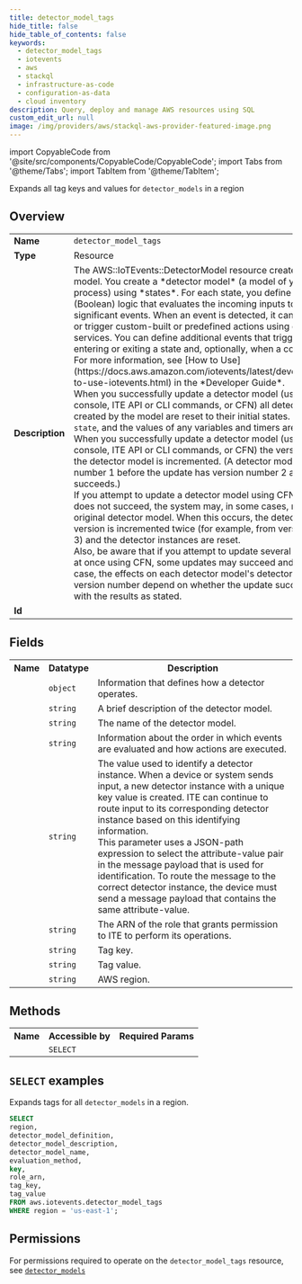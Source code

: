 ```yaml
---
title: detector_model_tags
hide_title: false
hide_table_of_contents: false
keywords:
  - detector_model_tags
  - iotevents
  - aws
  - stackql
  - infrastructure-as-code
  - configuration-as-data
  - cloud inventory
description: Query, deploy and manage AWS resources using SQL
custom_edit_url: null
image: /img/providers/aws/stackql-aws-provider-featured-image.png
---
```


import CopyableCode from '@site/src/components/CopyableCode/CopyableCode';
import Tabs from '@theme/Tabs';
import TabItem from '@theme/TabItem';

Expands all tag keys and values for <code>detector_models</code> in a region

## Overview
<table><tbody>
<tr><td><b>Name</b></td><td><code>detector_model_tags</code></td></tr>
<tr><td><b>Type</b></td><td>Resource</td></tr>
<tr><td><b>Description</b></td><td>The AWS::IoTEvents::DetectorModel resource creates a detector model. You create a *detector model* (a model of your equipment or process) using *states*. For each state, you define conditional (Boolean) logic that evaluates the incoming inputs to detect significant events. When an event is detected, it can change the state or trigger custom-built or predefined actions using other AWS services. You can define additional events that trigger actions when entering or exiting a state and, optionally, when a condition is met. For more information, see &#91;How to Use&#93;(https://docs.aws.amazon.com/iotevents/latest/developerguide/how-to-use-iotevents.html) in the *Developer Guide*.<br />When you successfully update a detector model (using the ITE console, ITE API or CLI commands, or CFN) all detector instances created by the model are reset to their initial states. (The detector's <code>state</code>, and the values of any variables and timers are reset.)<br />When you successfully update a detector model (using the ITE console, ITE API or CLI commands, or CFN) the version number of the detector model is incremented. (A detector model with version number 1 before the update has version number 2 after the update succeeds.)<br />If you attempt to update a detector model using CFN and the update does not succeed, the system may, in some cases, restore the original detector model. When this occurs, the detector model's version is incremented twice (for example, from version 1 to version 3) and the detector instances are reset.<br />Also, be aware that if you attempt to update several detector models at once using CFN, some updates may succeed and others fail. In this case, the effects on each detector model's detector instances and version number depend on whether the update succeeded or failed, with the results as stated.</td></tr>
<tr><td><b>Id</b></td><td><CopyableCode code="aws.iotevents.detector_model_tags" /></td></tr>
</tbody></table>

## Fields
<table><tbody><tr><th>Name</th><th>Datatype</th><th>Description</th></tr><tr><td><CopyableCode code="detector_model_definition" /></td><td><code>object</code></td><td>Information that defines how a detector operates.</td></tr>
<tr><td><CopyableCode code="detector_model_description" /></td><td><code>string</code></td><td>A brief description of the detector model.</td></tr>
<tr><td><CopyableCode code="detector_model_name" /></td><td><code>string</code></td><td>The name of the detector model.</td></tr>
<tr><td><CopyableCode code="evaluation_method" /></td><td><code>string</code></td><td>Information about the order in which events are evaluated and how actions are executed.</td></tr>
<tr><td><CopyableCode code="key" /></td><td><code>string</code></td><td>The value used to identify a detector instance. When a device or system sends input, a new detector instance with a unique key value is created. ITE can continue to route input to its corresponding detector instance based on this identifying information. <br />This parameter uses a JSON-path expression to select the attribute-value pair in the message payload that is used for identification. To route the message to the correct detector instance, the device must send a message payload that contains the same attribute-value.</td></tr>
<tr><td><CopyableCode code="role_arn" /></td><td><code>string</code></td><td>The ARN of the role that grants permission to ITE to perform its operations.</td></tr>
<tr><td><CopyableCode code="tag_key" /></td><td><code>string</code></td><td>Tag key.</td></tr>
<tr><td><CopyableCode code="tag_value" /></td><td><code>string</code></td><td>Tag value.</td></tr>
<tr><td><CopyableCode code="region" /></td><td><code>string</code></td><td>AWS region.</td></tr>
</tbody></table>

## Methods

<table><tbody>
  <tr>
    <th>Name</th>
    <th>Accessible by</th>
    <th>Required Params</th>
  </tr>
  <tr>
    <td><CopyableCode code="list_resources" /></td>
    <td><code>SELECT</code></td>
    <td><CopyableCode code="region" /></td>
  </tr>
</tbody></table>

## `SELECT` examples
Expands tags for all <code>detector_models</code> in a region.
```sql
SELECT
region,
detector_model_definition,
detector_model_description,
detector_model_name,
evaluation_method,
key,
role_arn,
tag_key,
tag_value
FROM aws.iotevents.detector_model_tags
WHERE region = 'us-east-1';
```


## Permissions

For permissions required to operate on the <code>detector_model_tags</code> resource, see <a href="/providers/aws/iotevents/detector_models/#permissions"><code>detector_models</code></a>

